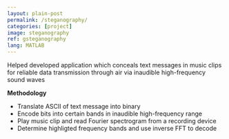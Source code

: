 ```yaml
---
layout: plain-post
permalink: /steganography/
categories: [project]
image: steganography
ref: gsteganography
lang: MATLAB
---
```


Helped developed application which conceals text messages in music clips for reliable data transmission through air via inaudible high-frequency sound waves

**Methodology**

- Translate ASCII of text message into binary
- Encode bits into certain bands in inaudible high-frequency range
- Play music clip and read Fourier spectrogram from a recording device
- Determine highligted frequency bands and use inverse FFT to decode
